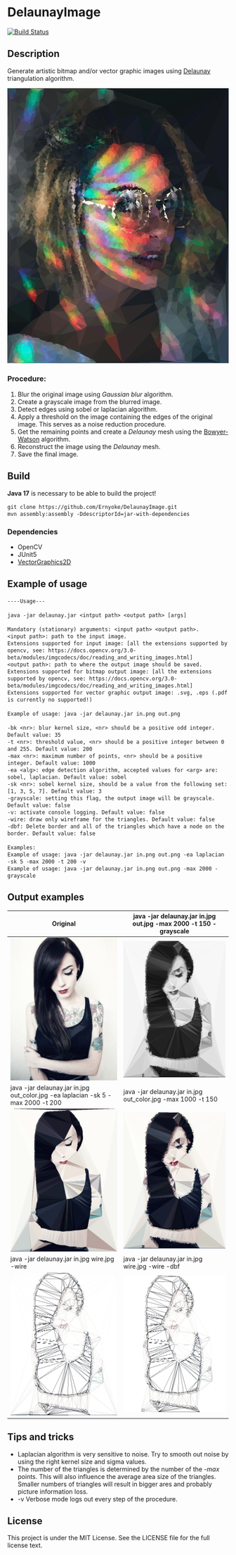 # DelaunayImage

[![Build Status](https://travis-ci.org/Ernyoke/DelaunayImage.svg?branch=master)](https://travis-ci.org/Ernyoke/DelaunayImage)

## Description

Generate artistic bitmap and/or vector graphic images using [Delaunay](https://en.wikipedia.org/wiki/Delaunay_triangulation) triangulation algorithm.

![alt text](res/img3_out.jpg "Big")

### Procedure:

1. Blur the original image using *Gaussian blur* algorithm.
2. Create a grayscale image from the blurred image.
3. Detect edges  using sobel or laplacian algorithm.
4. Apply a threshold on the image containing the edges of the original image. This serves as a noise reduction procedure.
5. Get the remaining points and create a *Delaunay* mesh using the [Bowyer-Watson](https://en.wikipedia.org/wiki/Bowyer%E2%80%93Watson_algorithm) algorithm.
6. Reconstruct the image using the *Delaunay* mesh.
7. Save the final image.

## Build

**Java 17** is necessary to be able to build the project!

```
git clone https://github.com/Ernyoke/DelaunayImage.git
mvn assembly:assembly -DdescriptorId=jar-with-dependencies
```

### Dependencies

* OpenCV
* JUnit5
* [VectorGraphics2D](https://github.com/eseifert/vectorgraphics2d)

## Example of usage

```
----Usage---

java -jar delaunay.jar <intput path> <output path> [args]

Mandatory (stationary) arguments: <input path> <output path>.
<input path>: path to the input image.
Extensions supported for input image: [all the extensions supported by opencv, see: https://docs.opencv.org/3.0-beta/modules/imgcodecs/doc/reading_and_writing_images.html] 
<output path>: path to where the output image should be saved.
Extensions supported for bitmap output image: [all the extensions supported by opencv, see: https://docs.opencv.org/3.0-beta/modules/imgcodecs/doc/reading_and_writing_images.html] 
Extensions supported for vector graphic output image: .svg, .eps (.pdf is currently no supported!)

Example of usage: java -jar delaunay.jar in.png out.png 

-bk <nr>: blur kernel size, <nr> should be a positive odd integer. Default value: 35 
-t <nr>: threshold value, <nr> should be a positive integer between 0 and 255. Default value: 200
-max <nr>: maximum number of points, <nr> should be a positive integer. Default value: 1000 
-ea <alg>: edge detection algorithm, accepted values for <arg> are: sobel, laplacian. Default value: sobel 
-sk <nr>: sobel kernel size, should be a value from the following set: [1, 3, 5, 7]. Default value: 3 
-grayscale: setting this flag, the output image will be grayscale. Default value: false 
-v: activate console logging. Default value: false 
-wire: draw only wireframe for the triangles. Default value: false 
-dbf: Delete border and all of the triangles which have a node on the border. Default value: false 

Examples: 
Example of usage: java -jar delaunay.jar in.png out.png -ea laplacian -sk 5 -max 2000 -t 200 -v 
Example of usage: java -jar delaunay.jar in.png out.png -max 2000 -grayscale 
```

## Output examples

| Original | java -jar delaunay.jar in.jpg out.jpg -max 2000 -t 150 -grayscale |
| --- | --- |
| ![alt text](res/img1.jpg "Original")| ![alt text](res/img_out_gray.jpg "gray") |
| java -jar delaunay.jar in.jpg out_color.jpg -ea laplacian -sk 5 -max 2000 -t 200 | java -jar delaunay.jar in.jpg out_color.jpg -max 1000 -t 150 |
| ![alt text](res/img_lap_out_color.jpg "laplacian") | ![alt text](res/img_out_color.jpg "sobel") |
| java -jar delaunay.jar in.jpg wire.jpg -wire | java -jar delaunay.jar in.jpg wire.jpg -wire -dbf |
| ![alt text](res/wire.jpg "wireframe") | ![alt text](res/wire_dbf.jpg "wireframe_dbf") |

## Tips and tricks

* Laplacian algorithm is very sensitive to noise. Try to smooth out noise by using the right kernel size and sigma values.
* The number of the triangles is determined by the number of the *-max* points. This will also influence the average area size of the triangles.
Smaller numbers of triangles will result in bigger ares and probably picture information loss.
* -v Verbose mode logs out every step of the procedure.

## License

This project is under the MIT License. See the LICENSE file for the full license text.
